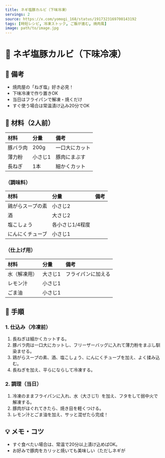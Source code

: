 ```yaml
---
title: ネギ塩豚カルビ（下味冷凍）
servings: 2
source: https://x.com/yomogi_168/status/1917323169700143192
tags: [時短レシピ, 冷凍ストック, ご飯が進む, 焼肉風]
image: path/to/image.jpg
---
```


# 🍳 ネギ塩豚カルビ（下味冷凍）

## 📝 備考
- 焼肉屋の「ねぎ塩」好き必見！
- 下味冷凍で作り置きOK
- 当日はフライパンで解凍・焼くだけ
- すぐ使う場合は常温漬け込み20分でOK

## 🛒 材料（2人前）
| 材料 | 分量 | 備考 |
|:---|:---|:---|
| 豚バラ肉 | 200g | 一口大にカット |
| 薄力粉 | 小さじ1 | 豚肉にまぶす |
| 長ねぎ | 1本 | 細かくカット |

### （調味料）
| 材料 | 分量 | 備考 |
|:---|:---|:---|
| 鶏がらスープの素 | 小さじ2 | |
| 酒 | 大さじ2 | |
| 塩こしょう | 各小さじ1/4程度 | |
| にんにくチューブ | 小さじ1 | |

### （仕上げ用）
| 材料 | 分量 | 備考 |
|:---|:---|:---|
| 水（解凍用） | 大さじ1 | フライパンに加える |
| レモン汁 | 小さじ1 | |
| ごま油 | 小さじ1 | |

## 🥣 手順

### 1. 仕込み（冷凍前）
1. 長ねぎは細かくカットする。
2. 豚バラ肉は一口大にカットし、フリーザーバッグに入れて薄力粉をまぶし馴染ませる。
3. 鶏がらスープの素、酒、塩こしょう、にんにくチューブを加え、よく揉み込む。
4. 長ねぎを加え、平らにならして冷凍する。

### 2. 調理（当日）
1. 冷凍のままフライパンに入れ、水（大さじ1）を加え、フタをして弱中火で解凍する。
2. 豚肉がほぐれてきたら、焼き目を軽くつける。
3. レモン汁とごま油を加え、サッと混ぜたら完成！

## 💡 メモ・コツ
- すぐ食べたい場合は、常温で20分以上漬け込めばOK。
- お好みで豚肉をカリッと焼いても美味しい（ただしネギが
